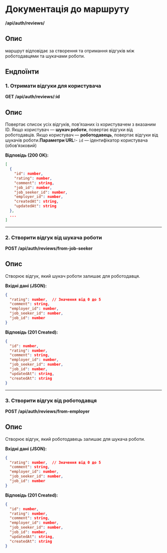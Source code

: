 # Документація до маршруту

**/api/auth/reviews/**

## Опис

маршрут відповідає за створення та отримання відгуків між роботодавцями та шукачами роботи.

## Ендпоїнти

### 1. Отримати відгуки для користувача

**GET /api/auth/reviews/:id**

## Опис

Повертає список усіх відгуків, пов’язаних із користувачем з вказаним ID. Якщо користувач — **шукач роботи**, повертає відгуки від роботодавців. Якщо користувач — **роботодавець**, повертає відгуки від шукачів роботи.**Параметри URL:**- `id` — ідентифікатор користувача (обов’язковий)

**Відповідь (200 OK):**

```json
[
  {
    "id": number,
    "rating": number,
    "comment": string,
    "job_id": number,
    "job_seeker_id": number,
    "employer_id": number,
    "createdAt": string,
    "updatedAt": string
  },
  ...
]
```

---

### 2. Створити відгук від шукача роботи

**POST /api/auth/reviews/from-job-seeker**

## Опис

Створює відгук, який шукач роботи залишає для роботодавця.

**Вхідні дані (JSON):**

```json
{
  "rating": number,  // Значення від 0 до 5
  "comment": string,
  "employer_id": number,
  "job_seeker_id": number,
  "job_id": number
}
```

**Відповідь (201 Created):**

```json
{
  "id": number,
  "rating": number,
  "comment": string,
  "employer_id": number,
  "job_seeker_id": number,
  "job_id": number,
  "updatedAt": string,
  "createdAt": string
}
```

---

### 3. Створити відгук від роботодавця

**POST /api/auth/reviews/from-employer**

## Опис

Створює відгук, який роботодавець залишає для шукача роботи.

**Вхідні дані (JSON):**

```json
{
  "rating": number,  // Значення від 0 до 5
  "comment": string,
  "employer_id": number,
  "job_seeker_id": number,
  "job_id": number
}
```

**Відповідь (201 Created):**

```json
{
  "id": number,
  "rating": number,
  "comment": string,
  "employer_id": number,
  "job_seeker_id": number,
  "job_id": number,
  "updatedAt": string,
  "createdAt": string
}
```

